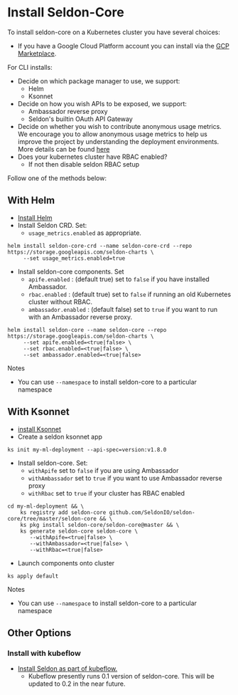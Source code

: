 # Install Seldon-Core

To install seldon-core on a Kubernetes cluster you have several choices:

 * If you have a Google Cloud Platform account you can install via the [GCP Marketplace](https://console.cloud.google.com/marketplace/details/seldon-portal/seldon-core).

For CLI installs:
 
 * Decide on which package manager to use, we support:
   * Helm
   * Ksonnet
 * Decide on how you wish APIs to be exposed, we support:
   * Ambassador reverse proxy
   * Seldon's builtin OAuth API Gateway
 * Decide on whether you wish to contribute anonymous usage metrics. We encourage you to allow anonymous usage metrics to help us improve the project by understanding the deployment environments. More details can be found [here](/docs/developer/readme.md#usage-reporting)
  * Does your kubernetes cluster have RBAC enabled?
    * If not then disable seldon RBAC setup

Follow one of the methods below:

## With Helm

 * [Install Helm](https://docs.helm.sh)
 * Install Seldon CRD. Set:
    * ```usage_metrics.enabled``` as appropriate.

```
helm install seldon-core-crd --name seldon-core-crd --repo https://storage.googleapis.com/seldon-charts \
     --set usage_metrics.enabled=true
```
 * Install seldon-core components. Set
    * ```apife.enabled``` : (default true) set to ```false``` if you have installed Ambassador.
    * ```rbac.enabled``` : (default true) set to ```false``` if running an old Kubernetes cluster without RBAC.
    * ```ambassador.enabled``` : (default false) set to ```true``` if you want to run with an Ambassador reverse proxy.
```    
helm install seldon-core --name seldon-core --repo https://storage.googleapis.com/seldon-charts \
     --set apife.enabled=<true|false> \
     --set rbac.enabled=<true|false> \
     --set ambassador.enabled=<true|false> 
```

Notes

 * You can use ```--namespace``` to install seldon-core to a particular namespace

## With Ksonnet

 * [install Ksonnet](https://ksonnet.io/)
 * Create a seldon ksonnet app
 ```
 ks init my-ml-deployment --api-spec=version:v1.8.0
 ```
 * Install seldon-core. Set:
   * ```withApife``` set to ```false``` if you are using Ambassador
   * ```withAmbassador``` set to ```true``` if you want to use Ambassador reverse proxy
   * ```withRbac``` set to ```true``` if your cluster has RBAC enabled
```
cd my-ml-deployment && \
    ks registry add seldon-core github.com/SeldonIO/seldon-core/tree/master/seldon-core && \
    ks pkg install seldon-core/seldon-core@master && \
    ks generate seldon-core seldon-core \
       --withApife=<true|false> \
       --withAmbassador=<true|false> \
       --withRbac=<true|false> 
```
 * Launch components onto cluster
 ```
 ks apply default
 ```
Notes

 * You can use ```--namespace``` to install seldon-core to a particular namespace

## Other Options

### Install with kubeflow

  * [Install Seldon as part of kubeflow.](https://www.kubeflow.org/docs/guides/components/seldon/#seldon-serving)
     * Kubeflow presently runs 0.1 version of seldon-core. This will be updated to 0.2 in the near future.